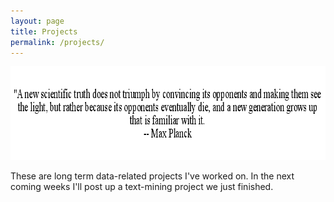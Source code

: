 ```yaml
---
layout: page
title: Projects
permalink: /projects/
---
```


<img src="./assets/planck.png" alt="phil" width="800px" height="150px"/>

These are long term data-related projects I've worked on.
In the next coming weeks I'll post up a text-mining project we just finished. 


